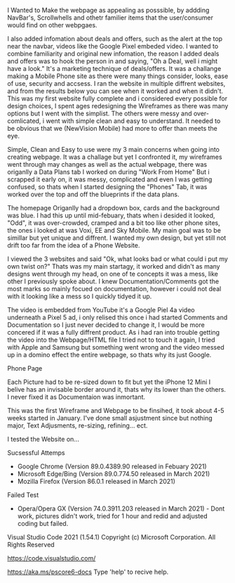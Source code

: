 I Wanted to Make the webpage as appealing as posssible, by addding NavBar's, Scrollwhells and othetr familier items that the user/consumer would find on other webpgaes. 

I also added infomation about deals and offers, such as the alert at the top near the navbar, videos like the Google Pixel embeded video. I wanted to combine familiarity and original new infomation, the reason I added deals and offers was to hook the person in and saying, "Oh a Deal, well i might have a look." It's a marketing technique of deals/offers.
It was a challange making a Mobile Phone site as there were many things consider, looks, ease of use, security and accsess. I ran the website in multiple diffrent  websites, and from the results below you can see when it worked and when it didn't. 
This was my first website fully complete and i considered every possible for design choices, I spent ages redesigning the Wireframes as there was many options but I went with the simplist. The others were messy and over-comlicated, i went with simple clean and easy to understand. It needed to be obvious that we (NewVision Mobile) had more to offer than meets the eye.

Simple, Clean and Easy to use were my 3 main concerns when going into creating webpage. It was a challage but yet I confronted it, my wireframes went through may changes as well as the actual webpage, there was origanlly a Data Plans tab I worked on during "Work From Home" But i scrapped it early on, it was messy, complicated and even I was getting confused, so thats when I started designing the "Phones" Tab, it was worked over the top and off the blueprints if the data plans. 

The homepage Origanlly had a dropdown box, cards and the background was blue. I had this up until mid-febuary, thats when i desided it looked, "Odd", it was over-crowded, cramped and a bit too like other phone sites, the ones i looked at was Voxi, EE and Sky Mobile. My main goal was to be simillar but yet unique and diffrent. I wanted my own design, but yet still not drift too far from the idea of a Phone Website. 

I viewed the 3 websites and said "Ok, what looks bad or what could i put my own twist on?" Thats was my main startagy, it worked and didn't as many designs went through my head, on one of te concepts it was a mess, like other I previously spoke about. I knew Documentation/Comments got the most marks so mainly focued on documentation, however i could not deal with it looking like a mess so I quickly tidyed it up. 

The video is embedded from YouTube it's a Google Piel 4a video underneath a Pixel 5 ad, i only relised this once i had started Comments and Documentation so I just never decided to change it, I would be more concered if it was a fully diffrent product. As i had ran into trouble getting the video into the Webpage/HTML file I tried not to touch it again, I tried with Apple and Samsung but something went wrong and the video messed up in a domino effect the entire webpage, so thats why its just Google. 




Phone Page


Each Picture had to be re-sized down to fit but yet the iPhone 12 Mini I belive has an invisable border around it, thats why its lower than the others. I never fixed it as Documentaion was inmortant.

This was the first Wireframe and Webpage to be finsihed, it took about 4-5 weeks started in January. I've done small asjustment since but nothing major, Text Adjusments, re-sizing, refining... ect. 


















I tested the Website on...

Sucsessful Attemps

- Google Chrome (Version 89.0.4389.90 released in Febuary 2021)
- Microsoft Edge/Bing (Version 89.0.774.50 released in March 2021)
- Mozilla Firefox (Version 86.0.1 released in March 2021)

Failed Test

- Opera/Opera GX (Version 74.0.3911.203 released in March 2021) - Dont work, pictures didn't work, tried for 1 hour and redid and adjusted coding but failed.





Visual Studio Code 2021 (1.54.1)
Copyright (c) Microsoft Corporation. All Rights Reserved 

https://code.visualstudio.com/

https://aka.ms/pscore6-docs
Type 'help' to recive help.
